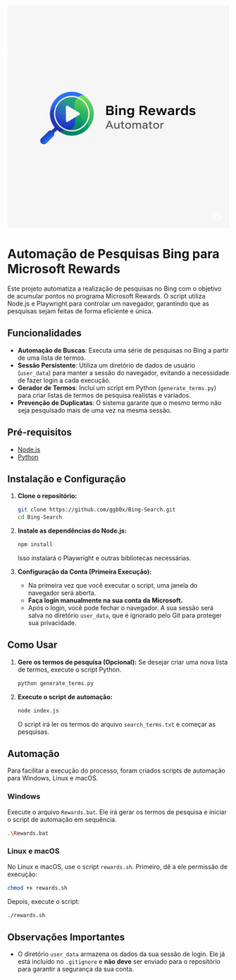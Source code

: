 ![logo](logo.png)

# Automação de Pesquisas Bing para Microsoft Rewards

Este projeto automatiza a realização de pesquisas no Bing com o objetivo de acumular pontos no programa Microsoft Rewards. O script utiliza Node.js e Playwright para controlar um navegador, garantindo que as pesquisas sejam feitas de forma eficiente e única.

## Funcionalidades

- **Automação de Buscas**: Executa uma série de pesquisas no Bing a partir de uma lista de termos.
- **Sessão Persistente**: Utiliza um diretório de dados de usuário (`user_data`) para manter a sessão do navegador, evitando a necessidade de fazer login a cada execução.
- **Gerador de Termos**: Inclui um script em Python (`generate_terms.py`) para criar listas de termos de pesquisa realistas e variados.
- **Prevenção de Duplicatas**: O sistema garante que o mesmo termo não seja pesquisado mais de uma vez na mesma sessão.

## Pré-requisitos

- [Node.js](https://nodejs.org/)
- [Python](https://www.python.org/)

## Instalação e Configuração

1.  **Clone o repositório:**
    ```bash
    git clone https://github.com/ggb0x/Bing-Search.git
    cd Bing-Search
    ```

2.  **Instale as dependências do Node.js:**
    ```bash
    npm install
    ```
    Isso instalará o Playwright e outras bibliotecas necessárias.

3.  **Configuração da Conta (Primeira Execução):**
    - Na primeira vez que você executar o script, uma janela do navegador será aberta.
    - **Faça login manualmente na sua conta da Microsoft.**
    - Após o login, você pode fechar o navegador. A sua sessão será salva no diretório `user_data`, que é ignorado pelo Git para proteger sua privacidade.

## Como Usar

1.  **Gere os termos de pesquisa (Opcional):**
    Se desejar criar uma nova lista de termos, execute o script Python.
    ```bash
    python generate_terms.py
    ```

2.  **Execute o script de automação:**
    ```bash
    node index.js
    ```
    O script irá ler os termos do arquivo `search_terms.txt` e começar as pesquisas.

## Automação

Para facilitar a execução do processo, foram criados scripts de automação para Windows, Linux e macOS.

### Windows

Execute o arquivo `Rewards.bat`. Ele irá gerar os termos de pesquisa e iniciar o script de automação em sequência.

```bash
.\Rewards.bat
```

### Linux e macOS

No Linux e macOS, use o script `rewards.sh`. Primeiro, dê a ele permissão de execução:

```bash
chmod +x rewards.sh
```

Depois, execute o script:

```bash
./rewards.sh
```

## Observações Importantes

- O diretório `user_data` armazena os dados da sua sessão de login. Ele já está incluído no `.gitignore` e **não deve** ser enviado para o repositório para garantir a segurança da sua conta.